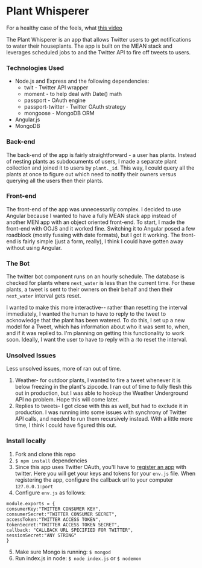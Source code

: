# Plant Whisperer

For a healthy case of the feels, what [this video](https://vimeo.com/151856322)

The Plant Whisperer is an app that allows Twitter users to get notifications to water their houseplants. The app is built on the MEAN stack and leverages scheduled jobs to and the Twitter API to fire off tweets to users.

### Technologies Used
* Node.js and Express and the following dependencies:
  * twit - Twitter API wrapper
  * moment - to help deal with Date() math
  * passport - OAuth engine
  * passport-twitter - Twitter OAuth strategy
  * mongoose - MongoDB ORM
* Angular.js
* MongoDB

### Back-end
The back-end of the app is fairly straightforward - a user has plants. Instead of nesting plants as subdocuments of users, I made a separate plant collection and joined it to users by `plant._id`. This way, I could query all the plants at once to figure out which need to notify their owners versus querying all the users then their plants.

### Front-end
The front-end of the app was unnecessarily complex. I decided to use Angular because I wanted to have a fully MEAN stack app instead of another MEN app with an object oriented front-end. To start, I made the front-end with OOJS and it worked fine. Switching it to Angular posed a few roadblock (mostly fussing with date formats), but I got it working. The front-end is fairly simple (just a form, really), I think I could have gotten away without using Angular.

### The Bot
The twitter bot component runs on an hourly schedule. The database is checked for plants where `next_water` is less than the current time. For these plants, a tweet is sent to their owners on their behalf and then their `next_water` interval gets reset.

I wanted to make this more interactive-- rather than resetting the interval immediately, I wanted the human to have to reply to the tweet to acknowledge that the plant has been watered. To do this, I set up a new model for a Tweet, which has information about who it was sent to, when, and if it was replied to. I'm planning on getting this functionality to work soon. Ideally, I want the user to have to reply with a 💧to reset the interval.

### Unsolved Issues
Less unsolved issues, more of ran out of time.
1. Weather- for outdoor plants, I wanted to fire a tweet whenever it is below freezing in the plant's zipcode. I ran out of time to fully flesh this out in production, but I was able to hookup the Weather Underground API no problem. Hope this will come later.
2. Replies to tweets- I got close with this as well, but had to exclude it in production. I was running into some issues with synchrony of Twitter API calls, and needed to run them recursively instead. With a little more time, I think I could have figured this out.

### Install locally
1. Fork and clone this repo
2. `$ npm install` dependencies
3. Since this app uses Twitter OAuth, you'll have to [register an app](http://dev.twitter.com/apps) with twitter. Here you will get your keys and tokens for your `env.js` file. When registering the app, configure the callback url to your computer `127.0.0.1:port`
4. Configure `env.js` as follows:
```
module.exports = {
consumerKey:"TWITTER CONSUMER KEY",
consumerSecret:"TWITTER CONSUMER SECRET",
accessToken:"TWITTER ACCESS TOKEN",
tokenSecret:"TWITTER ACCESS TOKEN SECRET",
callback: "CALLBACK URL SPECIFIED FOR TWITTER",
sessionSecret:"ANY STRING"
}
```
5. Make sure Mongo is running: `$ mongod`
6. Run index.js in node: `$ node index.js` or `$ nodemon`
